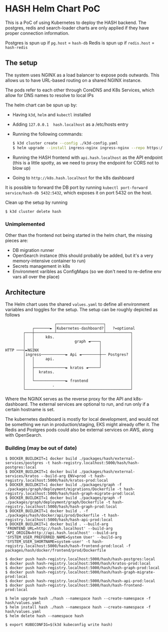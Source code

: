 # HASH Helm Chart PoC

This is a PoC of using Kubernetes to deploy the HASH backend.
The postgres, redis and search-loader charts are only applied if they have proper connection information.

Postgres is spun up if `pg.host` = `hash-db`
Redis is spun up if `redis.host` = `hash-redis`

## The setup

The system uses NGINX as a load balancer to expose pods outwards.
This allows us to have URL-based routing on a shared NGINX instance.

The pods refer to each other through CoreDNS and K8s Services, which allow for DNS names to resolve to local IPs

The helm chart can be spun up by:

- Having `k3d`, `helm` and `kubectl` installed
- Adding `127.0.0.1  hash.localhost` as a /etc/hosts entry
- Running the following commands:

  ```bash
  $ k3d cluster create --config ./k3d-config.yaml
  $ helm upgrade --install ingress-nginx ingress-nginx --repo https://kubernetes.github.io/ingress-nginx --namespace ingress-nginx --create-namespace
  ```

- Running the HASH frontend with `api.hash.localhost` as the API endpoint (this is a little spotty, as we need to proxy the endpoint for CORS not to blow up)
- Going to `http://k8s.hash.localhost` for the k8s dashboard

It is possible to forward the DB port by running `kubectl port-forward service/hash-db 5432:5432`, which exposes it on port 5432 on the host.

Clean up the setup by running

```bash
$ k3d cluster delete hash
```

### Unimplemented

Other than the frontend not being started in the helm chart, the missing pieces are:

- DB migration runner
- OpenSearch instance (this should probably be added, but it's a very memory-intensive container to run)
- Secrets management in k8s
- Environment varibles as ConfigMaps (so we don't need to re-define env vars all over the place)

## Architecture

The Helm chart uses the shared `values.yaml` to define all environment variables and toggles for the setup.
The setup can be roughly depicted as follows

```text
                      ┌─────────────────────┐
            ┌───────► │Kubernetes-dashboard?│   ?=optional
        ┌───┼─────────┴─────────────────────┴───────────┐
        │   │     k8s.                                  │
        │   │                  graph ◄────┐             │
        │   │                             │             │
HTTP ───┤►NGINX                           │             │
        │ingress───────────► Api ◄────────┼── Postgres? │
        │   │     api.                    │             │
        │   │                             │             │
        │   ├──────────────► kratos ◄─────┘             │
        │   │  kratos.                                  │
        │   │                                           │
        │   └──────────────► frontend                   │
        │            .                                  │
        └───────────────────────────────────────────────┘
```

Where the NGINX serves as the reverse proxy for the API and k8s-dashboard.
The external services are optional to run, and run only if a certain hostname is set.

The kubernetes dashboard is mostly for local development, and would not be something we run in production/staging, EKS might already offer it.
The Redis and Postgres pods could also be external services on AWS, along with OpenSearch.

### Building (may be out of date)

```console
$ DOCKER_BUILDKIT=1 docker build ./packages/hash/external-services/postgres -t hash-registry.localhost:5000/hash/hash-postgres:local
$ DOCKER_BUILDKIT=1 docker build ./packages/hash/external-services/kratos --build-arg ENV=prod -t hash-registry.localhost:5000/hash/kratos-prod:local
$ DOCKER_BUILDKIT=1 docker build ./packages/graph -f ./packages/graph/deployment/migrations/Dockerfile -t hash-registry.localhost:5000/hash/hash-graph-migrate-prod:local
$ DOCKER_BUILDKIT=1 docker build ./packages/graph -f ./packages/graph/deployment/graph/Dockerfile -t hash-registry.localhost:5000/hash/hash-graph-prod:local
$ DOCKER_BUILDKIT=1 docker build . -f ./packages/hash/docker/api/prod/Dockerfile -t hash-registry.localhost:5000/hash/hash-api-prod:local
$ DOCKER_BUILDKIT=1 docker build . --build-arg 'FRONTEND_URL=http://hash.localhost' --build-arg 'API_ORIGIN=http://api.hash.localhost' --build-arg 'SYSTEM_USER_PREFERRED_NAME=System User' --build-arg 'SYSTEM_USER_SHORTNAME=system-user' -t hash-registry.localhost:5000/hash/hash-frontend-prod:local -f packages/hash/docker/frontend/prod/Dockerfile

$ docker push hash-registry.localhost:5000/hash/hash-postgres:local
$ docker push hash-registry.localhost:5000/hash/kratos-prod:local
$ docker push hash-registry.localhost:5000/hash/hash-graph-prod:local
$ docker push hash-registry.localhost:5000/hash/hash-graph-migrate-prod:local
$ docker push hash-registry.localhost:5000/hash/hash-api-prod:local
$ docker push hash-registry.localhost:5000/hash/hash-frontend-prod:local

$ helm upgrade hash ./hash --namespace hash --create-namespace -f hash/values.yaml
$ helm install hash ./hash --namespace hash --create-namespace -f hash/values.yaml
$ helm delete hash --namespace hash

$ export KUBECONFIG=$(k3d kubeconfig write hash)
```
